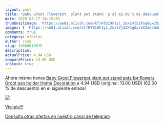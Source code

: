 ```yaml
---
layout: post
title: 'Baby Groot Flowerpot  plant pot stand  p al 62.00 % de descuento'
date: 2020-04-17 16:15:03
thumbnailImage: 'https://ae01.alicdn.com/kf/HTB19F1yi_Zmx1VjSZFGq6yx2XXae/Baby-Groot-Flowerpot-plant-pot-stand-pots-for-flowers-Groot-pan-holder-Home-Decoration.jpg_350x350._SL200_.jpg'
images: [ 'https://ae01.alicdn.com/kf/HTB19F1yi_Zmx1VjSZFGq6yx2XXae/Baby-Groot-Flowerpot-plant-pot-stand-pots-for-flowers-Groot-pan-holder-Home-Decoration.jpg_350x350._SL200_.jpg' ]
comments: true
category: ofertas
author: ring
slug: 33000610575
description:
actualPrice: 4.94 USD
comparePrice: 13.00 USD
inStock: true
---
```


Ahora mismo tienes [Baby Groot Flowerpot  plant pot stand  pots for flowers Groot pan holder Home Decoration](https://www.amazon.com/dp/33000610575/?tag=redken08-20) a 4.94 USD (original: 13.00 USD) (62.00 %  de descuento) en el siguiente enlace!

[![](https://ae01.alicdn.com/kf/HTB19F1yi_Zmx1VjSZFGq6yx2XXae/Baby-Groot-Flowerpot-plant-pot-stand-pots-for-flowers-Groot-pan-holder-Home-Decoration.jpg_350x350._SL200_.jpg)](https://www.amazon.com/dp/33000610575/?tag=redken08-20)

[Visítala!!!](https://www.amazon.com/dp/33000610575/?tag=redken08-20)

[Consulta otras ofertas en nuestro canal de telegram](https://t.me/s/ofertas25)
